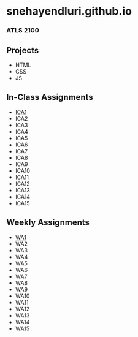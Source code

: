 # snehayendluri.github.io
### ATLS 2100

## Projects

- HTML
- CSS
- JS

## In-Class Assignments
- [ICA1](https://docs.google.com/document/d/12KLBNyWLSXGA2kVGh5bn5BIZA17RCTOEF6PK6Bf6YZg/edit?usp=share_link)
- ICA2
- ICA3
- ICA4
- ICA5
- ICA6
- ICA7
- ICA8
- ICA9
- ICA10
- ICA11
- ICA12
- ICA13
- ICA14
- ICA15

## Weekly Assignments

- [WA1](https://snehayendluri.github.io)
- WA2
- WA3
- WA4
- WA5
- WA6
- WA7
- WA8
- WA9
- WA10
- WA11
- WA12
- WA13
- WA14
- WA15